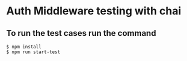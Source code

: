 # Auth Middleware testing with chai

## To run the test cases run the command

```
$ npm install
$ npm run start-test
```
